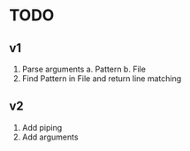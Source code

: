 # TODO

## v1

1. Parse arguments
    a. Pattern
    b. File
2. Find Pattern in File and return line matching

## v2

1. Add piping
2. Add arguments
